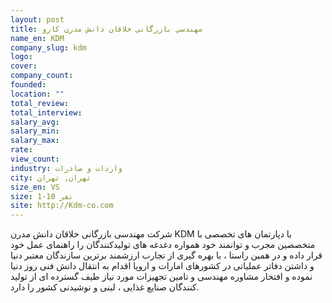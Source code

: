 ```yaml
---
layout: post
title: مهندسي بازرگاني خلاقان دانش مدرن كارو
name_en: KDM
company_slug: kdm
logo: 
cover: 
company_count:
founded:
location: ""
total_review: 
total_interview: 
salary_avg: 
salary_min: 
salary_max: 
rate: 
view_count: 
industry: واردات و صادرات
city: تهران, تهران
size_en: VS
size: 1-10 نفر
site: http://Kdm-co.com
---
```


شرکت مهندسی بازرگانی خلاقان دانش مدرن KDM با دپارتمان های تخصصی با متخصصین مجرب و توانمند خود همواره دغدغه های تولیدکنندگان را راهنمای عمل خود قرار داده و در همین راستا ، با بهره گیری از تجارب ارزشمند برترین سازندگان معتبر دنیا و داشتن دفاتر عملیاتی در کشورهای امارات و اروپا اقدام به انتقال دانش فنی روز دنیا نموده و افتخار مشاوره مهندسی و تامین تجهیزات مورد نیاز طیف گسترده ای از تولید کنندگان صنایع غذایی ، لبنی و نوشیدنی کشور را دارد.
